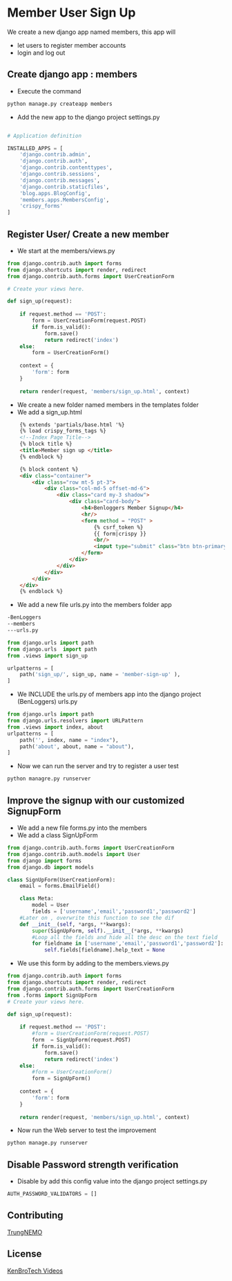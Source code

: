 # Member User Sign Up
We create a new django app named members, this app will
- let users to register member accounts
- login and log out

## Create django app : members
- Execute the command
```bash
python manage.py createapp members
```
- Add the new app to the django project settings.py
```python

# Application definition

INSTALLED_APPS = [
    'django.contrib.admin',
    'django.contrib.auth',
    'django.contrib.contenttypes',
    'django.contrib.sessions',
    'django.contrib.messages',
    'django.contrib.staticfiles',
    'blog.apps.BlogConfig',
    'members.apps.MembersConfig',
    'crispy_forms'
]

```
## Register User/ Create a new member
- We start at the members/views.py
```python
from django.contrib.auth import forms
from django.shortcuts import render, redirect
from django.contrib.auth.forms import UserCreationForm

# Create your views here.

def sign_up(request):
    
    if request.method == 'POST':
        form = UserCreationForm(request.POST)
        if form.is_valid():
            form.save()
            return redirect('index')
    else:
        form = UserCreationForm()
    
    context = {
        'form': form
    }
    
    return render(request, 'members/sign_up.html', context)

```
- We create a new folder named members in the templates folder
- We add a sign_up.html
```html
    {% extends 'partials/base.html '%}
    {% load crispy_forms_tags %}
    <!--Index Page Title-->
    {% block title %}
    <title>Member sign up </title>
    {% endblock %}

    {% block content %}
    <div class="container">
        <div class="row mt-5 pt-3">
            <div class="col-md-5 offset-md-6">
                <div class="card my-3 shadow">
                    <div class="card-body">
                        <h4>Benloggers Member Signup</h4>
                        <hr/>
                        <form method = "POST" >
                            {% csrf_token %}
                            {{ form|crispy }}
                            <br/> 
                            <input type="submit" class="btn btn-primary btn-block" value="Sign up">    
                        </form>
                    </div>
                </div>
            </div>
        </div>
    </div>
    {% endblock %}
```
- We add a new file urls.py into the members folder app
```bash
-BenLoggers
--members
---urls.py
```
```python
from django.urls import path
from django.urls  import path
from .views import sign_up

urlpatterns = [
    path('sign_up/', sign_up, name = 'member-sign-up' ),
] 
```
- We INCLUDE the urls.py of members app into the django project (BenLoggers) urls.py
```python
from django.urls import path
from django.urls.resolvers import URLPattern 
from .views import index, about
urlpatterns = [
    path('', index, name = "index"),
    path('about', about, name = "about"),
]
```
- Now we can run the server and try to register a user test
```bash
python managre.py runserver
```

## Improve the signup with our customized SignupForm 
- We add a new file forms.py into the members
- We add a class SignUpForm 
```python
from django.contrib.auth.forms import UserCreationForm
from django.contrib.auth.models import User
from django import forms
from django.db import models

class SignUpForm(UserCreationForm):
    email = forms.EmailField() 

    class Meta:
        model = User
        fields = ['username','email','password1','password2']
    #Later on , overwrite this function to see the dif
    def __init__(self, *args, **kwargs):
        super(SignUpForm, self).__init__(*args, **kwargs)
        #Loop all the fields and hide all the desc on the text field
        for fieldname in ['username','email','password1','password2']:
            self.fields[fieldname].help_text = None
```
- We use this form by adding to the members.views.py
```python
from django.contrib.auth import forms
from django.shortcuts import render, redirect
from django.contrib.auth.forms import UserCreationForm
from .forms import SignUpForm
# Create your views here.

def sign_up(request):
    
    if request.method == 'POST':
        #form = UserCreationForm(request.POST)
        form  = SignUpForm(request.POST)
        if form.is_valid():
            form.save()
            return redirect('index')
    else:
        #form = UserCreationForm()
        form = SignUpForm()
    
    context = {
        'form': form
    }
    
    return render(request, 'members/sign_up.html', context)
```
- Now run the Web server to test the improvement
```bash
python manage.py runserver
```
## Disable Password strength verification
- Disable by add this config value into the django project settings.py
```python
AUTH_PASSWORD_VALIDATORS = []
```

## Contributing
[TrungNEMO](https://www.facebook.com/TrungNEMO)
## License
[KenBroTech Videos](https://www.youtube.com/playlist?list=PLInvlTu9nmo9Saxdd70M4f0m5jcPrWXd7)
